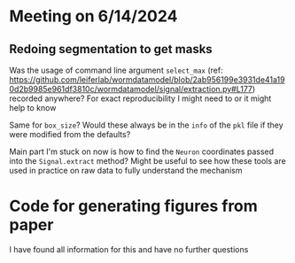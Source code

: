 # Meeting on 6/14/2024

## Redoing segmentation to get masks

Was the usage of command line argument `select_max` (ref: https://github.com/leiferlab/wormdatamodel/blob/2ab956199e3931de41a190d2b9985e961df3810c/wormdatamodel/signal/extraction.py#L177) recorded anywhere? For exact reproducibility I might need to or it might help to know

Same for `box_size`? Would these always be in the `info` of the `pkl` file if they were modified from the defaults?

Main part I'm stuck on now is how to find the `Neuron` coordinates passed into the `Signal.extract` method? Might be useful to see how these tools are used in practice on raw data to fully understand the mechanism



# Code for generating figures from paper

I have found all information for this and have no further questions
 
